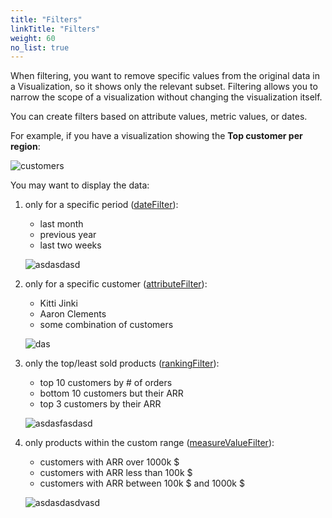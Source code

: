 ```yaml
---
title: "Filters"
linkTitle: "Filters"
weight: 60
no_list: true
---
```


When filtering, you want to remove specific values from the original data in a Visualization, so it shows only the relevant subset. Filtering allows you to narrow the scope of a visualization without changing the visualization itself.

You can create filters based on attribute values, metric values, or dates.

For example, if you have a visualization showing the **Top customer per region**:

![customers](gd-ui/top_customer_by_region.png)

You may want to display the data:

1. only for a specific period ([dateFilter](./date_filter/)):
    - last month
    - previous year
    - last two weeks

    ![asdasdasd](gd-ui/date_filter.png)

2. only for a specific customer ([attributeFilter](./10_vis__attribute_filter_component/)):
    - Kitti Jinki
    - Aaron Clements
    - some combination of customers

    ![das](gd-ui/attribute_filter_new.png)

3. only the top/least sold products ([rankingFilter](./ranking_filter)):
    - top 10 customers by # of orders
    - bottom 10 customers but their ARR
    - top 3 customers by their ARR


    ![asdasfasdasd](gd-ui/ranking_filter_combined.png)

4. only products within the custom range ([measureValueFilter](./)):
    - customers with ARR over 1000k $ 
    - customers with ARR less than 100k $ 
    - customers with ARR between 100k $ and 1000k $

    ![asdasdasdvasd](gd-ui/mvf_combined.png)